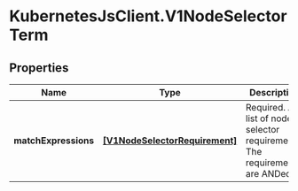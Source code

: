 # KubernetesJsClient.V1NodeSelectorTerm

## Properties
Name | Type | Description | Notes
------------ | ------------- | ------------- | -------------
**matchExpressions** | [**[V1NodeSelectorRequirement]**](V1NodeSelectorRequirement.md) | Required. A list of node selector requirements. The requirements are ANDed. | 


